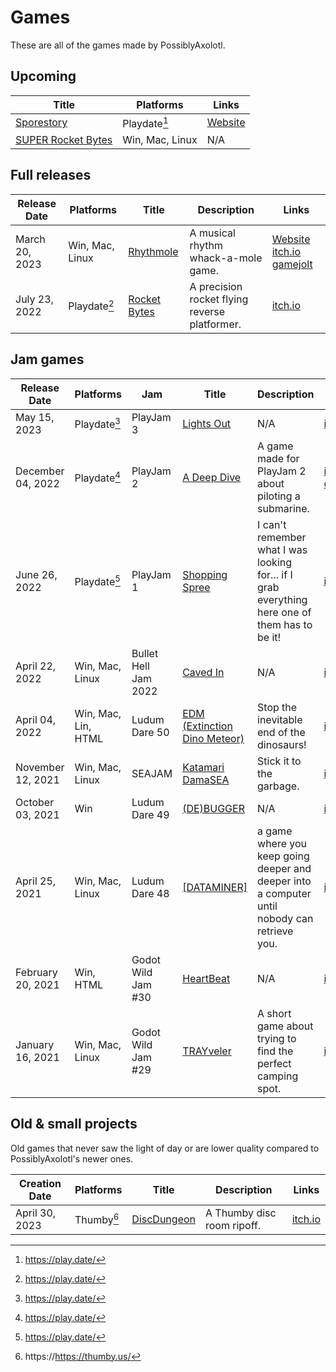 # Games

These are all of the games made by PossiblyAxolotl.

## Upcoming
|Title|Platforms|Links|
|-----|---------|-----|
|[Sporestory](/sporestory)|Playdate[^playdate]|[Website](https://www.possibyaxolotl.com/sporestory)|
|[SUPER Rocket Bytes](/super_rocket_bytes)|Win, Mac, Linux|N/A|

## Full releases

|Release Date|Platforms|Title|Description|Links|
|------------|---------|-----|-----------|-----|
|March 20, 2023|Win, Mac, Linux|[Rhythmole](/rhythmole)|A musical rhythm whack-a-mole game.|[Website](https://www.possiblyaxolotl.com/games/rhythmole) [itch.io](https://possiblyaxolotl.itch.io/rhythmole) [gamejolt](https://gamejolt.com/games/rhythmole/795162)|
|July 23, 2022|Playdate[^playdate]|[Rocket Bytes](/rocket_bytes)|A precision rocket flying reverse platformer.|[itch.io](https://possiblyaxolotl.itch.io/rocketbytes)|

## Jam games

|Release Date|Platforms|Jam|Title|Description|Links|
|------------|---------|---|-----|-----------|-----|
|May 15, 2023|Playdate[^playdate]|PlayJam 3|[Lights Out](/lights_out)|N/A|[itch.io](https://possiblyaxolotl.itch.io/lights-out)|
|December 04, 2022|Playdate[^playdate]|PlayJam 2|[A Deep Dive](/deep_dive)|A game made for PlayJam 2 about piloting a submarine.|[itch.io](https://possiblyaxolotl.itch.io/a-deep-dive) [crankit](https://crankit.app/app/1023/a-deep-dive/)|
|June 26, 2022|Playdate[^playdate]|PlayJam 1|[Shopping Spree](/shopping_spree)|I can't remember what I was looking for... if I grab everything here one of them has to be it!|[itch.io](https://possiblyaxolotl.itch.io/shopping-spree)|
|April 22, 2022|Win, Mac, Linux|Bullet Hell Jam 2022|[Caved In](/caved_in)|N/A|[itch.io](https://possiblyaxolotl.itch.io/caved-in)|
|April 04, 2022|Win, Mac, Lin, HTML|Ludum Dare 50|[EDM (Extinction Dino Meteor)](/edm)|Stop the inevitable end of the dinosaurs!|[itch.io](https://possiblyaxolotl.itch.io/ld50)|
|November 12, 2021|Win, Mac, Linux|SEAJAM|[Katamari DamaSEA](/katamari_damasea)|Stick it to the garbage.|[itch.io](https://possiblyaxolotl.itch.io/seajam)|
|October 03, 2021|Win|Ludum Dare 49|[(DE)BUGGER](/debugger)|N/A|[itch.io](https://possiblyaxolotl.itch.io/debugger-ld49)|
|April 25, 2021|Win, Mac, Linux|Ludum Dare 48|[[DATAMINER]](/dataminer)|a game where you keep going deeper and deeper into a computer until nobody can retrieve you.|[itch.io](https://possiblyaxolotl.itch.io/dataminer-ld48)|
|February 20, 2021|Win, HTML|Godot Wild Jam #30|[HeartBeat](/heartbeat)|N/A|[itch.io](https://possiblyaxolotl.itch.io/heartbeat-godot-wild-jam)|
|January 16, 2021|Win, Mac, Linux|Godot Wild Jam #29|[TRAYveler](/trayveler)|A short game about trying to find the perfect camping spot.|[itch.io](https://possiblyaxolotl.itch.io/trayveler)|

## Old & small projects

Old games that never saw the light of day or are lower quality compared to PossiblyAxolotl's newer ones.

|Creation Date|Platforms|Title|Description|Links|
|-------------|---------|-----|-----------|-----|
|April 30, 2023|Thumby[^thumby]|[DiscDungeon](/discdungeon)|A Thumby disc room ripoff.|[itch.io](https://possiblyaxolotl.itch.io/discdungeon)|

[Comment]: <> (References)
[^playdate]: https://play.date/
[^thumby]: https://https://thumby.us/
